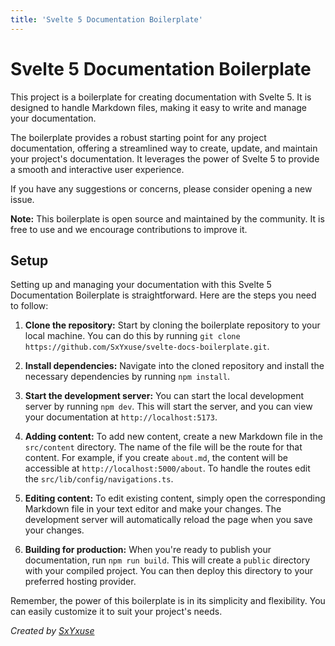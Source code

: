 ```yaml
---
title: 'Svelte 5 Documentation Boilerplate'
---
```


# Svelte 5 Documentation Boilerplate

This project is a boilerplate for creating documentation with Svelte 5. It is designed to handle Markdown files, making it easy to write and manage your documentation.

The boilerplate provides a robust starting point for any project documentation, offering a streamlined way to create, update, and maintain your project's documentation. It leverages the power of Svelte 5 to provide a smooth and interactive user experience.

If you have any suggestions or concerns, please consider opening a new issue.

**Note:** This boilerplate is open source and maintained by the community. It is free to use and we encourage contributions to improve it.

## Setup

Setting up and managing your documentation with this Svelte 5 Documentation Boilerplate is straightforward. Here are the steps you need to follow:

1. **Clone the repository:** Start by cloning the boilerplate repository to your local machine. You can do this by running `git clone https://github.com/SxYxuse/svelte-docs-boilerplate.git`.

2. **Install dependencies:** Navigate into the cloned repository and install the necessary dependencies by running `npm install`.

3. **Start the development server:** You can start the local development server by running `npm dev`. This will start the server, and you can view your documentation at `http://localhost:5173`.

4. **Adding content:** To add new content, create a new Markdown file in the `src/content` directory. The name of the file will be the route for that content. For example, if you create `about.md`, the content will be accessible at `http://localhost:5000/about`. To handle the routes edit the `src/lib/config/navigations.ts`.

5. **Editing content:** To edit existing content, simply open the corresponding Markdown file in your text editor and make your changes. The development server will automatically reload the page when you save your changes.

6. **Building for production:** When you're ready to publish your documentation, run `npm run build`. This will create a `public` directory with your compiled project. You can then deploy this directory to your preferred hosting provider.

Remember, the power of this boilerplate is in its simplicity and flexibility. You can easily customize it to suit your project's needs.

_Created by [SxYxuse](https://github.com/SxYxuse)_
